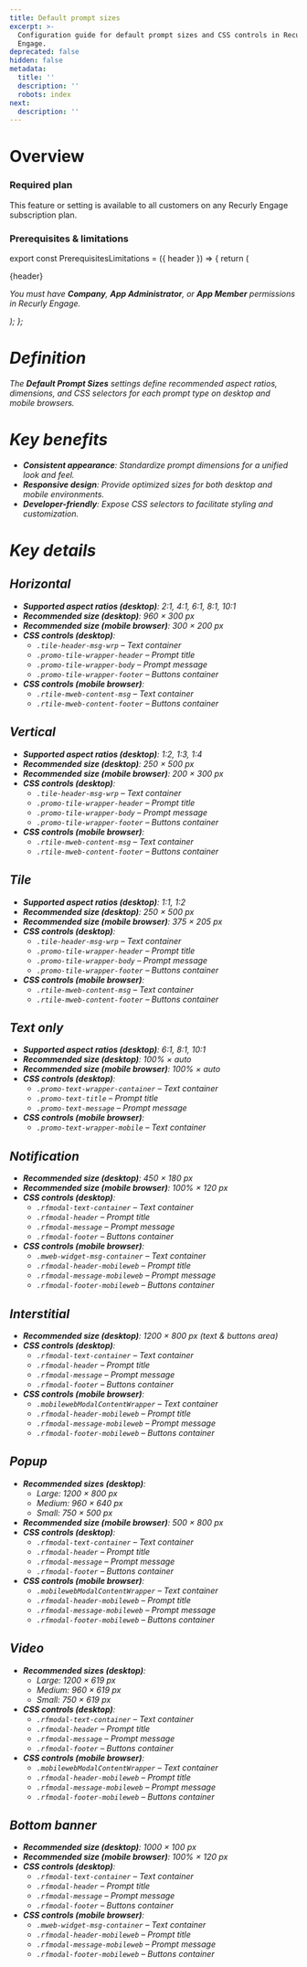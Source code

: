 ```yaml
---
title: Default prompt sizes
excerpt: >-
  Configuration guide for default prompt sizes and CSS controls in Recurly
  Engage.
deprecated: false
hidden: false
metadata:
  title: ''
  description: ''
  robots: index
next:
  description: ''
---
```

# Overview

### Required plan

This feature or setting is available to all customers on any Recurly Engage subscription plan.

### Prerequisites & limitations

export const PrerequisitesLimitations = ({ header }) => {
  return (
    <div className="flex justify-start">
      <div className="rounded-md p-6 m-4 max-w-lg shadow-md border border-gray-300 dark:bg-gray-800 dark:border-gray-600">
        <p className="text-lg font-bold">{header}</p>
        <p>
          <i className="fa-solid fa-check mr-2" />
          You must have <strong>Company</strong>, <strong>App Administrator</strong>, or <strong>App Member</strong> permissions in Recurly Engage.
        </p>
      </div>
    </div>
  );
};

<PrerequisitesLimitations header="Prerequisites & limitations" />

# Definition

The **Default Prompt Sizes** settings define recommended aspect ratios, dimensions, and CSS selectors for each prompt type on desktop and mobile browsers.

# Key benefits

* **Consistent appearance**: Standardize prompt dimensions for a unified look and feel.
* **Responsive design**: Provide optimized sizes for both desktop and mobile environments.
* **Developer-friendly**: Expose CSS selectors to facilitate styling and customization.

# Key details

## Horizontal

* **Supported aspect ratios (desktop)**: 2:1, 4:1, 6:1, 8:1, 10:1
* **Recommended size (desktop)**: 960 × 300 px
* **Recommended size (mobile browser)**: 300 × 200 px
* **CSS controls (desktop)**:
  * `.tile-header-msg-wrp` – Text container
  * `.promo-tile-wrapper-header` – Prompt title
  * `.promo-tile-wrapper-body` – Prompt message
  * `.promo-tile-wrapper-footer` – Buttons container
* **CSS controls (mobile browser)**:
  * `.rtile-mweb-content-msg` – Text container
  * `.rtile-mweb-content-footer` – Buttons container

## Vertical

* **Supported aspect ratios (desktop)**: 1:2, 1:3, 1:4
* **Recommended size (desktop)**: 250 × 500 px
* **Recommended size (mobile browser)**: 200 × 300 px
* **CSS controls (desktop)**:
  * `.tile-header-msg-wrp` – Text container
  * `.promo-tile-wrapper-header` – Prompt title
  * `.promo-tile-wrapper-body` – Prompt message
  * `.promo-tile-wrapper-footer` – Buttons container
* **CSS controls (mobile browser)**:
  * `.rtile-mweb-content-msg` – Text container
  * `.rtile-mweb-content-footer` – Buttons container

## Tile

* **Supported aspect ratios (desktop)**: 1:1, 1:2
* **Recommended size (desktop)**: 250 × 500 px
* **Recommended size (mobile browser)**: 375 × 205 px
* **CSS controls (desktop)**:
  * `.tile-header-msg-wrp` – Text container
  * `.promo-tile-wrapper-header` – Prompt title
  * `.promo-tile-wrapper-body` – Prompt message
  * `.promo-tile-wrapper-footer` – Buttons container
* **CSS controls (mobile browser)**:
  * `.rtile-mweb-content-msg` – Text container
  * `.rtile-mweb-content-footer` – Buttons container

## Text only

* **Supported aspect ratios (desktop)**: 6:1, 8:1, 10:1
* **Recommended size (desktop)**: 100% × auto
* **Recommended size (mobile browser)**: 100% × auto
* **CSS controls (desktop)**:
  * `.promo-text-wrapper-container` – Text container
  * `.promo-text-title` – Prompt title
  * `.promo-text-message` – Prompt message
* **CSS controls (mobile browser)**:
  * `.promo-text-wrapper-mobile` – Text container

## Notification

* **Recommended size (desktop)**: 450 × 180 px
* **Recommended size (mobile browser)**: 100% × 120 px
* **CSS controls (desktop)**:
  * `.rfmodal-text-container` – Text container
  * `.rfmodal-header` – Prompt title
  * `.rfmodal-message` – Prompt message
  * `.rfmodal-footer` – Buttons container
* **CSS controls (mobile browser)**:
  * `.mweb-widget-msg-container` – Text container
  * `.rfmodal-header-mobileweb` – Prompt title
  * `.rfmodal-message-mobileweb` – Prompt message
  * `.rfmodal-footer-mobileweb` – Buttons container

## Interstitial

* **Recommended size (desktop)**: 1200 × 800 px (text & buttons area)
* **CSS controls (desktop)**:
  * `.rfmodal-text-container` – Text container
  * `.rfmodal-header` – Prompt title
  * `.rfmodal-message` – Prompt message
  * `.rfmodal-footer` – Buttons container
* **CSS controls (mobile browser)**:
  * `.mobilewebModalContentWrapper` – Text container
  * `.rfmodal-header-mobileweb` – Prompt title
  * `.rfmodal-message-mobileweb` – Prompt message
  * `.rfmodal-footer-mobileweb` – Buttons container

## Popup

* **Recommended sizes (desktop)**:
  * Large: 1200 × 800 px
  * Medium: 960 × 640 px
  * Small: 750 × 500 px
* **Recommended size (mobile browser)**: 500 × 800 px
* **CSS controls (desktop)**:
  * `.rfmodal-text-container` – Text container
  * `.rfmodal-header` – Prompt title
  * `.rfmodal-message` – Prompt message
  * `.rfmodal-footer` – Buttons container
* **CSS controls (mobile browser)**:
  * `.mobilewebModalContentWrapper` – Text container
  * `.rfmodal-header-mobileweb` – Prompt title
  * `.rfmodal-message-mobileweb` – Prompt message
  * `.rfmodal-footer-mobileweb` – Buttons container

## Video

* **Recommended sizes (desktop)**:
  * Large: 1200 × 619 px
  * Medium: 960 × 619 px
  * Small: 750 × 619 px
* **CSS controls (desktop)**:
  * `.rfmodal-text-container` – Text container
  * `.rfmodal-header` – Prompt title
  * `.rfmodal-message` – Prompt message
  * `.rfmodal-footer` – Buttons container
* **CSS controls (mobile browser)**:
  * `.mobilewebModalContentWrapper` – Text container
  * `.rfmodal-header-mobileweb` – Prompt title
  * `.rfmodal-message-mobileweb` – Prompt message
  * `.rfmodal-footer-mobileweb` – Buttons container

## Bottom banner

* **Recommended size (desktop)**: 1000 × 100 px
* **Recommended size (mobile browser)**: 100% × 120 px
* **CSS controls (desktop)**:
  * `.rfmodal-text-container` – Text container
  * `.rfmodal-header` – Prompt title
  * `.rfmodal-message` – Prompt message
  * `.rfmodal-footer` – Buttons container
* **CSS controls (mobile browser)**:
  * `.mweb-widget-msg-container` – Text container
  * `.rfmodal-header-mobileweb` – Prompt title
  * `.rfmodal-message-mobileweb` – Prompt message
  * `.rfmodal-footer-mobileweb` – Buttons container